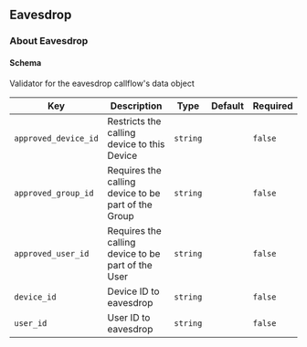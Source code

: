 ## Eavesdrop

### About Eavesdrop

#### Schema

Validator for the eavesdrop callflow's data object



Key | Description | Type | Default | Required
--- | ----------- | ---- | ------- | --------
`approved_device_id` | Restricts the calling device to this Device | `string` |   | `false`
`approved_group_id` | Requires the calling device to be part of the Group | `string` |   | `false`
`approved_user_id` | Requires the calling device to be part of the User | `string` |   | `false`
`device_id` | Device ID to eavesdrop | `string` |   | `false`
`user_id` | User ID to eavesdrop | `string` |   | `false`


